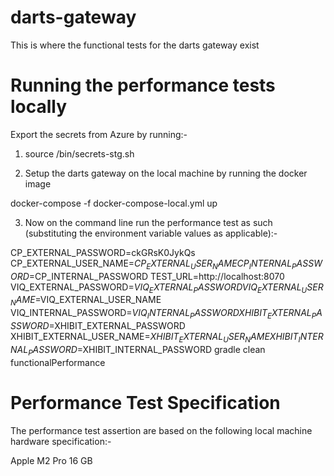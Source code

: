# darts-gateway

This is where the functional tests for the darts gateway exist

# Running the performance tests locally

Export the secrets from Azure by running:-

1) source /bin/secrets-stg.sh

2) Setup the darts gateway on the local machine by running the docker image

docker-compose -f docker-compose-local.yml up

3) Now on the command line run the performance test as such (substituting the environment variable values as applicable):-

CP_EXTERNAL_PASSWORD=ckGRsK0JykQs CP_EXTERNAL_USER_NAME=$CP_EXTERNAL_USER_NAME CP_INTERNAL_PASSWORD=$CP_INTERNAL_PASSWORD 
TEST_URL=http://localhost:8070 VIQ_EXTERNAL_PASSWORD=$VIQ_EXTERNAL_PASSWORD VIQ_EXTERNAL_USER_NAME=$VIQ_EXTERNAL_USER_NAME 
VIQ_INTERNAL_PASSWORD=$VIQ_INTERNAL_PASSWORD XHIBIT_EXTERNAL_PASSWORD=$XHIBIT_EXTERNAL_PASSWORD 
XHIBIT_EXTERNAL_USER_NAME=$XHIBIT_EXTERNAL_USER_NAME XHIBIT_INTERNAL_PASSWORD=$XHIBIT_INTERNAL_PASSWORD 
gradle clean functionalPerformance

# Performance Test Specification

The performance test assertion are based on the following local machine hardware specification:-

Apple M2 Pro
16 GB